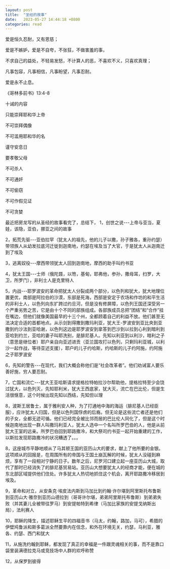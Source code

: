 ```yaml
---
layout: post
title:  "圣经的故事"
date:   2023-05-27 14:44:18 +0800
categories: read
---
```

爱是恒久忍耐，又有恩慈；

爱是不嫉妒，爱是不自夸，不张狂，不做害羞的事，

不求自己的益处，不轻易发怒，不计算人的恶，不喜欢不义，只喜欢真理；

凡事包容，凡事相信，凡事盼望，凡事忍耐。

爱是永不止息。

《哥林多前书》13:4-8

十诫的内容

 只能崇拜耶和华上帝
 
 不可崇拜偶像
 
 不可滥用耶和华的名
 
 谨守安息日
 
 要孝敬父母
 
 不可杀人
 
 不可通奸
 
 不可偷窃
 
 不可作假见证
 
 不可贪婪

最近把房龙写的从圣经的故事看完了，总结下，
1，创世之说---上帝与亚当，夏娃，该隐，亚伯，挪亚之间的故事

2，拓荒先驱---亚伯拉罕（犹太人的祖先，他的儿子以撒，孙子雅各，重孙约瑟）带领族人从幼发拉底河迁徙到迦南地，约瑟在埃及当了大官，于是犹太人从迦南迁到了埃及

3，逃离奴役---摩西带领犹太人回到迦南地，摩西的助手叫约书亚

4，犹太王国---士师（俄陀聂，以笏，基甸，耶弗他，参孙，撒母耳，扫罗，大卫，所罗门），非利士人是克里特人

5，内战---耶罗波安的革命把犹太人分裂成两个部分，以色列和犹大，犹大地理位置更优，南部是阿拉伯的沙漠，东部是死海，西部是安定于农场和作坊的和平生活的非利士人，以色列向东扩跨过约旦河，但是没有修屏障，以色列王国还深受另一个严重劣势之苦，它是由十个不同的部族组成。各部族成员总把“团结”和“合作”挂在嘴边，但他们就像美国最早的十三个州，全都顾着自己的利益不放。他们甚至无法决定合适的首都地点。从示剑到得撒到撒玛利亚，犹大王-罗波安到亚比央到亚撒到约沙法到亚哈谢，以色列这边是耶罗波安到拿答到巴沙到以拉到心利到暗利到亚哈到约兰，亚哈的妻子叫耶洗别，是腓尼基人。先知以利亚到以利沙，暗利之子（意思是继位者）耶户亲自向亚述进贡（亚兰国攻打以色列，只剩玛利亚城，以利沙一起作战，等待亚述支援），耶户的儿子约哈斯，约哈斯的儿子约阿施，约阿施之子耶罗波安

6，先知的警告---在现代，我们大概会称他们是“社会改革者”。他们劝诫富人要乐善好施，穷人要忍耐。

7，亡国和流亡---犹大王亚哈斯请求提格拉特帕拉沙尔帮助他，提格拉特至少会饶过犹大，以色列灭，先知耶利米，犹大王西底家，犹大灭，流亡在巴比伦，但是生活很惬意，这个时候出现先知以西结，先知但以理

8，波斯王居鲁士，属于雅利安人种，为了打通地中海的海运（腓尼基人已经臣服），应许犹太人归国，但是以色列国俘虏的后裔。但无论是这些流亡者还是他们的子女，全都无迹可循。他们已经完全被比邻而居的巴比伦人同化了，但是这个时候迦南地出现一群人叫撒玛利亚人，犹太人选中一个名叫所罗巴伯的人，他是从前犹大王室的远亲。所罗巴伯回到耶路撒冷，和大祭司约书亚一起开始重建的工作，以斯拉发现耶路撒冷的状况糟透了。。。

8，这座城市平静地顺从了马其顿王国的亚历山大的要求，献上了他所要的金银。这项顺从的回报是，在周围所有的帝国与王国土崩瓦解的时候，犹太人没碰到麻烦，享有了一段相对宁静的日子。数年之后，尼罗河口建立起一座亚历山大城，取代了那时已经消失了的腓尼基贸易站。亚历山大想要犹太人的经商才能，便在城的东北部区域提供他们住处。许多犹太人热切地抓住这个机会，离开耶路撒冷移居到埃及。

9，革命和对立，从安条克·埃皮法内斯到马加比到约翰·许尔堪到阿里斯托布鲁斯到亚历山大·雅奈到亚历山德拉到（哥哥许尔堪，弟弟阿里斯托布鲁斯）到弟弟失败（并其妻儿全被带往罗马）到安提帕特到希律（马加比家族的安提戈纳斯出局），法利赛人

10，耶稣的降生，描述耶稣生平的四福音书（马太，约翰，路加，马可），希腊的伊壁鸠鲁派和斯多葛派全然要靠内在信念，和外在环境无关，约瑟，马利亚，雅各、约瑟、西门和犹大

11，从施洗约翰到耶稣，都发现了真正的幸福是一件跟灵魂相关的事，而不是靠口袋里装满德拉克马或竞技场中人群的欢呼称赞

12，从保罗到彼得
